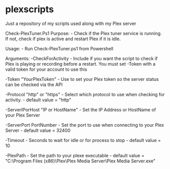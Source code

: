 # plexscripts

Just a repository of my scripts used along with my Plex server
  
 Check-PlexTuner.Ps1
  Purpose:
    - Check if the Plex tuner service is running. If not, check if plex is active and restart Plex if it is idle.
    
  Usage: 
    - Run Check-PlexTuner.ps1 from Powershell
  
  Arguments:
  -CheckForActivity
    - Include if you want the script to check if Plex is playing or recording before a restart. You must set -Token with a valid token for your account to use this
   
  -Token "YourPlexToken"
    - Use to set your Plex token so the server status can be checked via the API
   
   -Protocol "http" or "https"
    - Select which protocol to use when checking for activity. 
    - default value = "http"
    
   -ServerIPorHost "IP or HostName"
    - Set the IP Address or HostName of your Plex Server
    
   -ServerPort PortNumber
    - Set the port to use when connecting to your Plex Server
    - default value = 32400
    
   -Timeout
    - Seconds to wait for idle or for process to stop
    - default value = 10
   
   -PlexPath
    - Set the path to your plexe executable
    - default value = "C:\Program Files (x86)\Plex\Plex Media Server\Plex Media Server.exe"
